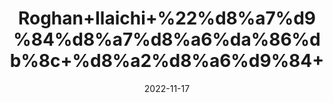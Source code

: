 ---
title: 'Roghan+Ilaichi+%22%d8%a7%d9%84%d8%a7%d8%a6%da%86%db%8c+%d8%a2%d8%a6%d9%84+'
date: '2022-11-17' 
metatag: '' 
inventory: '0' 
draft: false 
# meta description 
shortDescripton: 'Cardamom+oil+can+be+used+to+slow+down+muscle+contractions+in+the+intestines+and+to+ease+bowel+looseness.'
description: 'Oil+%22+%d8%b1%d9%88%d8%ba%d9%86+%22+%d8%aa%db%8c%d9%84'
longdescription: ''
tags: ''
brand: ''
subCategory: ''
sellCount: '0'
featured: True
# product Price
price: '300.0'
# Product Short Description
shortDescription: 'Cardamom+oil+can+be+used+to+slow+down+muscle+contractions+in+the+intestines+and+to+ease+bowel+looseness.'
productID: '0E2C9BF0-F63C-ED11-996A-005056B3A416'
type: 'products'
category: 'Oil+%22+%d8%b1%d9%88%d8%ba%d9%86+%22+%d8%aa%db%8c%d9%84' 
thumnailproduct: 'https://eraconnect.blob.core.windows.net/product-images/aminsaddiquidawakhana/cb172370-635d-425d-bbcf-4420d28a72fc.webp' 
images:
  - image: 'https://eraconnect.blob.core.windows.net/product-images/aminsaddiquidawakhana/cb172370-635d-425d-bbcf-4420d28a72fc.webp'  
Variants:
---